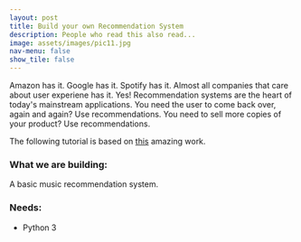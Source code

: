 ```yaml
---
layout: post
title: Build your own Recommendation System
description: People who read this also read...
image: assets/images/pic11.jpg
nav-menu: false
show_tile: false
---
```


Amazon has it. Google has it. Spotify has it. Almost all companies that care about user experiene has it. Yes! Recommendation 
systems are the heart of today's mainstream applications. 
You need the user to come back over, again and again? Use recommendations. You need to sell more copies of your product? Use recommendations.  

The following tutorial is based on [this](http://guidetodatamining.com) amazing work.  

### What we are building:  

A basic music recommendation system.  
  
### Needs:  
* Python 3
